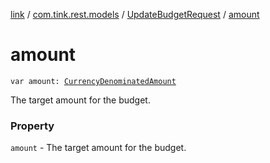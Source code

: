 [link](../../index.md) / [com.tink.rest.models](../index.md) / [UpdateBudgetRequest](index.md) / [amount](./amount.md)

# amount

`var amount: `[`CurrencyDenominatedAmount`](../-currency-denominated-amount/index.md)

The target amount for the budget.

### Property

`amount` - The target amount for the budget.